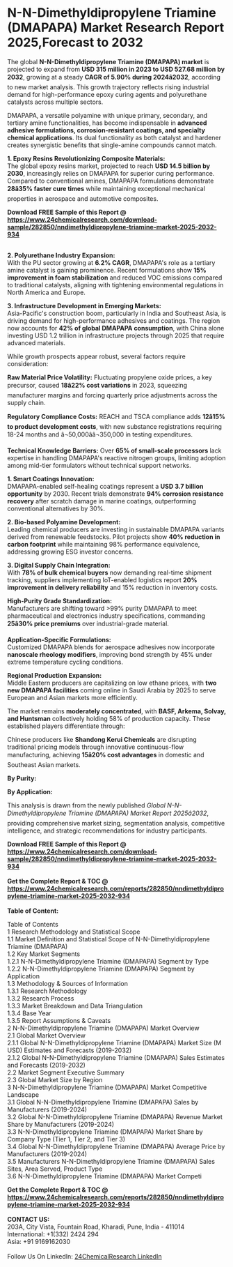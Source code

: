 <h1>N-N-Dimethyldipropylene Triamine (DMAPAPA) Market Research Report 2025,Forecast to 2032</h1><p>The global <strong>N-N-Dimethyldipropylene Triamine (DMAPAPA) market</strong> is projected to expand from <strong>USD 315 million in 2023 to USD 527.68 million by 2032</strong>, growing at a steady <strong>CAGR of 5.90% during 2024â2032</strong>, according to new market analysis. This growth trajectory reflects rising industrial demand for high-performance epoxy curing agents and polyurethane catalysts across multiple sectors.</p><p>DMAPAPA, a versatile polyamine with unique primary, secondary, and tertiary amine functionalities, has become indispensable in <strong>advanced adhesive formulations, corrosion-resistant coatings, and specialty chemical applications</strong>. Its dual functionality as both catalyst and hardener creates synergistic benefits that single-amine compounds cannot match.</p><p><strong>1. Epoxy Resins Revolutionizing Composite Materials:</strong><br>
The global epoxy resins market, projected to reach <strong>USD 14.5 billion by 2030</strong>, increasingly relies on DMAPAPA for superior curing performance. Compared to conventional amines, DMAPAPA formulations demonstrate <strong>28â35% faster cure times</strong> while maintaining exceptional mechanical properties in aerospace and automotive composites.</p><div><b>Download FREE Sample of this Report @ 
            <a href="https://www.24chemicalresearch.com/download-sample/282850/nndimethyldipropylene-triamine-market-2025-2032-934">
            https://www.24chemicalresearch.com/download-sample/282850/nndimethyldipropylene-triamine-market-2025-2032-934</a></b></div><br><p><strong>2. Polyurethane Industry Expansion:</strong><br>
With the PU sector growing at <strong>6.2% CAGR</strong>, DMAPAPA's role as a tertiary amine catalyst is gaining prominence. Recent formulations show <strong>15% improvement in foam stabilization</strong> and reduced VOC emissions compared to traditional catalysts, aligning with tightening environmental regulations in North America and Europe.</p><p><strong>3. Infrastructure Development in Emerging Markets:</strong><br>
Asia-Pacific's construction boom, particularly in India and Southeast Asia, is driving demand for high-performance adhesives and coatings. The region now accounts for <strong>42% of global DMAPAPA consumption</strong>, with China alone investing USD 1.2 trillion in infrastructure projects through 2025 that require advanced materials.</p><p>While growth prospects appear robust, several factors require consideration:</p><p><strong>Raw Material Price Volatility:</strong> Fluctuating propylene oxide prices, a key precursor, caused <strong>18â22% cost variations</strong> in 2023, squeezing manufacturer margins and forcing quarterly price adjustments across the supply chain.</p><p><strong>Regulatory Compliance Costs:</strong> REACH and TSCA compliance adds <strong>12â15% to product development costs</strong>, with new substance registrations requiring 18-24 months and â¬50,000ââ¬350,000 in testing expenditures.</p><p><strong>Technical Knowledge Barriers:</strong> Over <strong>65% of small-scale processors</strong> lack expertise in handling DMAPAPA's reactive nitrogen groups, limiting adoption among mid-tier formulators without technical support networks.</p><p><strong>1. Smart Coatings Innovation:</strong><br>
DMAPAPA-enabled self-healing coatings represent a <strong>USD 3.7 billion opportunity</strong> by 2030. Recent trials demonstrate <strong>94% corrosion resistance recovery</strong> after scratch damage in marine coatings, outperforming conventional alternatives by 30%.</p><p><strong>2. Bio-based Polyamine Development:</strong><br>
Leading chemical producers are investing in sustainable DMAPAPA variants derived from renewable feedstocks. Pilot projects show <strong>40% reduction in carbon footprint</strong> while maintaining 98% performance equivalence, addressing growing ESG investor concerns.</p><p><strong>3. Digital Supply Chain Integration:</strong><br>
With <strong>78% of bulk chemical buyers</strong> now demanding real-time shipment tracking, suppliers implementing IoT-enabled logistics report <strong>20% improvement in delivery reliability</strong> and 15% reduction in inventory costs.</p><p><strong>High-Purity Grade Standardization:</strong><br>
	Manufacturers are shifting toward &gt;99% purity DMAPAPA to meet pharmaceutical and electronics industry specifications, commanding <strong>25â30% price premiums</strong> over industrial-grade material.</p><p><strong>Application-Specific Formulations:</strong><br>
	Customized DMAPAPA blends for aerospace adhesives now incorporate <strong>nanoscale rheology modifiers</strong>, improving bond strength by 45% under extreme temperature cycling conditions.</p><p><strong>Regional Production Expansion:</strong><br>
	Middle Eastern producers are capitalizing on low ethane prices, with <strong>two new DMAPAPA facilities</strong> coming online in Saudi Arabia by 2025 to serve European and Asian markets more efficiently.</p><p>The market remains <strong>moderately concentrated</strong>, with <strong>BASF, Arkema, Solvay, and Huntsman</strong> collectively holding 58% of production capacity. These established players differentiate through:</p><p>Chinese producers like <strong>Shandong Kerui Chemicals</strong> are disrupting traditional pricing models through innovative continuous-flow manufacturing, achieving <strong>15â20% cost advantages</strong> in domestic and Southeast Asian markets.</p><p><strong>By Purity:</strong></p><p><strong>By Application:</strong></p><p>This analysis is drawn from the newly published <em>Global N-N-Dimethyldipropylene Triamine (DMAPAPA) Market Report 2025â2032</em>, providing comprehensive market sizing, segmentation analysis, competitive intelligence, and strategic recommendations for industry participants.</p><div><b>Download FREE Sample of this Report @ 
            <a href="https://www.24chemicalresearch.com/download-sample/282850/nndimethyldipropylene-triamine-market-2025-2032-934">
            https://www.24chemicalresearch.com/download-sample/282850/nndimethyldipropylene-triamine-market-2025-2032-934</a></b></div><br><div><b>Get the Complete Report & TOC @ 
            <a href="https://www.24chemicalresearch.com/reports/282850/nndimethyldipropylene-triamine-market-2025-2032-934">
            https://www.24chemicalresearch.com/reports/282850/nndimethyldipropylene-triamine-market-2025-2032-934</a></b></div><br>
            <b>Table of Content:</b><p>Table of Contents<br />
1 Research Methodology and Statistical Scope<br />
1.1 Market Definition and Statistical Scope of N-N-Dimethyldipropylene Triamine (DMAPAPA)<br />
1.2 Key Market Segments<br />
1.2.1 N-N-Dimethyldipropylene Triamine (DMAPAPA) Segment by Type<br />
1.2.2 N-N-Dimethyldipropylene Triamine (DMAPAPA) Segment by Application<br />
1.3 Methodology & Sources of Information<br />
1.3.1 Research Methodology<br />
1.3.2 Research Process<br />
1.3.3 Market Breakdown and Data Triangulation<br />
1.3.4 Base Year<br />
1.3.5 Report Assumptions & Caveats<br />
2 N-N-Dimethyldipropylene Triamine (DMAPAPA) Market Overview<br />
2.1 Global Market Overview<br />
2.1.1 Global N-N-Dimethyldipropylene Triamine (DMAPAPA) Market Size (M USD) Estimates and Forecasts (2019-2032)<br />
2.1.2 Global N-N-Dimethyldipropylene Triamine (DMAPAPA) Sales Estimates and Forecasts (2019-2032)<br />
2.2 Market Segment Executive Summary<br />
2.3 Global Market Size by Region<br />
3 N-N-Dimethyldipropylene Triamine (DMAPAPA) Market Competitive Landscape<br />
3.1 Global N-N-Dimethyldipropylene Triamine (DMAPAPA) Sales by Manufacturers (2019-2024)<br />
3.2 Global N-N-Dimethyldipropylene Triamine (DMAPAPA) Revenue Market Share by Manufacturers (2019-2024)<br />
3.3 N-N-Dimethyldipropylene Triamine (DMAPAPA) Market Share by Company Type (Tier 1, Tier 2, and Tier 3)<br />
3.4 Global N-N-Dimethyldipropylene Triamine (DMAPAPA) Average Price by Manufacturers (2019-2024)<br />
3.5 Manufacturers N-N-Dimethyldipropylene Triamine (DMAPAPA) Sales Sites, Area Served, Product Type<br />
3.6 N-N-Dimethyldipropylene Triamine (DMAPAPA) Market Competi</p><div><b>Get the Complete Report & TOC @ 
            <a href="https://www.24chemicalresearch.com/reports/282850/nndimethyldipropylene-triamine-market-2025-2032-934">
            https://www.24chemicalresearch.com/reports/282850/nndimethyldipropylene-triamine-market-2025-2032-934</a></b></div><br><b>CONTACT US:</b><br>
            203A, City Vista, Fountain Road, Kharadi, Pune, India - 411014<br>
            International: +1(332) 2424 294<br>
            Asia: +91 9169162030 <br><br>
            Follow Us On LinkedIn: <a href="https://www.linkedin.com/company/24chemicalresearch/">24ChemicalResearch LinkedIn</a>